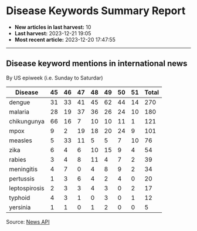 # Disease Keywords Summary Report

- **New articles in last harvest:** 10
- **Last harvest:** 2023-12-21 19:05
- **Most recent article:** 2023-12-20 17:47:55

---

## Disease keyword mentions in international news

By US epiweek (i.e. Sunday to Saturdar)

| Disease | 45 | 46 | 47 | 48 | 49 | 50 | 51 | Total |
|--|-|-|-|-|-|-|-|-|
| dengue | 31 | 33 | 41 | 45 | 62 | 44 | 14 | 270 |
| malaria | 28 | 19 | 37 | 36 | 26 | 24 | 10 | 180 |
| chikungunya | 66 | 16 | 7 | 10 | 10 | 11 | 1 | 121 |
| mpox | 9 | 2 | 19 | 18 | 20 | 24 | 9 | 101 |
| measles | 5 | 33 | 11 | 5 | 5 | 7 | 10 | 76 |
| zika | 6 | 4 | 6 | 10 | 15 | 9 | 4 | 54 |
| rabies | 3 | 4 | 8 | 11 | 4 | 7 | 2 | 39 |
| meningitis | 4 | 7 | 0 | 4 | 8 | 9 | 2 | 34 |
| pertussis | 1 | 3 | 6 | 4 | 2 | 4 | 0 | 20 |
| leptospirosis | 2 | 3 | 3 | 4 | 3 | 0 | 2 | 17 |
| typhoid | 4 | 3 | 1 | 0 | 3 | 0 | 1 | 12 |
| yersinia | 1 | 1 | 0 | 1 | 2 | 0 | 0 | 5 |


Source: [News API](https://newsapi.org/)

